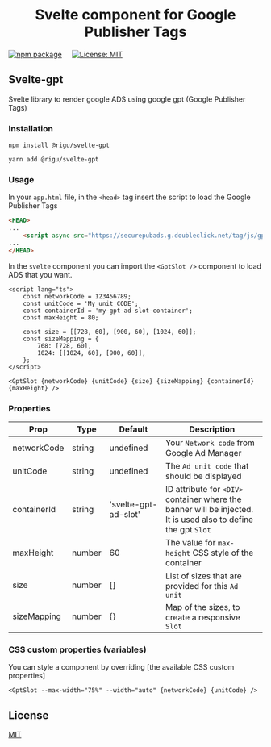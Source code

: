 <div align="center">
  <h1>Svelte component for Google Publisher Tags</h1>
</div>


[![npm package](https://img.shields.io/npm/v/@rigu/svelte-gpt.svg?style=flat-square)](https://www.npmjs.com/package/@rigu/svelte-gpt)
&nbsp;&nbsp;&nbsp;
[![License: MIT](https://img.shields.io/badge/License-MIT-yellow.svg)](https://opensource.org/licenses/MIT)

## Svelte-gpt

Svelte library to render google ADS using google gpt (Google Publisher Tags)

### Installation

```
npm install @rigu/svelte-gpt
```
```
yarn add @rigu/svelte-gpt
```

### Usage
In your `app.html` file, in the `<head>` tag insert the script to load the Google Publisher Tags 
```HTML
<HEAD>
...
    <script async src="https://securepubads.g.doubleclick.net/tag/js/gpt.js"></script>
...
</HEAD>
```

In the `svelte` component you can import the `<GptSlot />` component to load ADS that you want.
```
<script lang="ts">
    const networkCode = 123456789;
    const unitCode = 'My_unit_CODE';
    const containerId = 'my-gpt-ad-slot-container';
    const maxHeight = 80;
    
    const size = [[728, 60], [900, 60], [1024, 60]];
    const sizeMapping = {
        768: [728, 60],
        1024: [[1024, 60], [900, 60]],
    };
</script>

<GptSlot {networkCode} {unitCode} {size} {sizeMapping} {containerId} {maxHeight} />
```

### Properties
| Prop          | Type   | Default              | Description                                                                                                          |
|---------------|--------|----------------------|----------------------------------------------------------------------------------------------------------------------|
| networkCode   | string | undefined            | Your `Network code` from Google Ad Manager                                                                           |
| unitCode      | string | undefined            | The `Ad unit code` that should be displayed                                                                          |
| containerId   | string | 'svelte-gpt-ad-slot' | ID attribute for `<DIV>` container where the banner will be injected. <br/> It is used also to define the gpt `Slot` |
| maxHeight     | number | 60                   | The value for `max-height` CSS style of the container                                                                |
| size          | number | []                   | List of sizes that are provided for this `Ad unit`                                                                   |
| sizeMapping   | number | {}                   | Map of the sizes, to create a responsive `Slot`                                                                      |

### CSS custom properties (variables)

You can style a component by overriding [the available CSS custom properties]
```
<GptSlot --max-width="75%" --width="auto" {networkCode} {unitCode} />
```

## License

[MIT](LICENSE)
